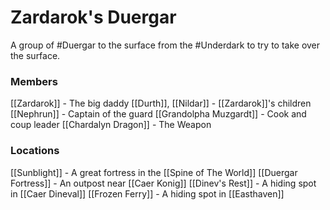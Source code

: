 # Zardarok's Duergar 
A group of #Duergar to the surface from the #Underdark to try to take over the surface.

### Members
[[Zardarok]] - The big daddy
[[Durth]], [[Nildar]] - [[Zardarok]]'s children
[[Nephrun]] - Captain of the guard
[[Grandolpha Muzgardt]] - Cook and coup leader
[[Chardalyn Dragon]] - The Weapon

### Locations
[[Sunblight]] - A great fortress in the [[Spine of The World]]
[[Duergar Fortress]] - An outpost near [[Caer Konig]]
[[Dinev's Rest]] - A hiding spot in [[Caer Dineval]]
[[Frozen Ferry]] - A hiding spot in [[Easthaven]]